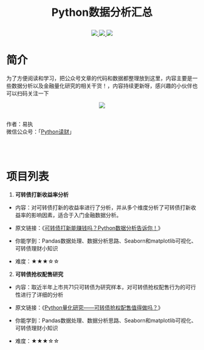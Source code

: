 # <p align="center">Python数据分析汇总</p>
<p align="center">
    <a href="">
        <img src="https://img.shields.io/badge/状态-持续更新中-brightgreen.svg">
        </a>
    <a href="">
        <img src="https://img.shields.io/badge/Python-3.6-blue.svg">
        </a>
    <a href="">
        <img src="https://img.shields.io/badge/%E5%BE%AE%E4%BF%A1%E5%85%AC%E4%BC%97%E5%8F%B7-Python%E8%AF%BB%E8%B4%A2-ff69b4">
        </a>
</p>

# 简介

为了方便阅读和学习，把公众号文章的代码和数据都整理放到这里，内容主要是一些数据分析以及金融量化研究的相关干货！，内容持续更新呀，感兴趣的小伙伴也可以扫码关注一下

<div align = center>
<img src="https://github.com/Harry3W/readata/blob/master/picture1.png"/>
</div>
<br>

作者：易执<br>
微信公众号：「[Python读财](http://mp.weixin.qq.com/s?__biz=MzU2NjQ2ODMxNg==&mid=2247483943&idx=1&sn=06186d031fc901a1a1883d0833488d1f&chksm=fcad4994cbdac08234b9f74a23faed70be80129a7c2f32c043b8ebf87c346824296176922135&scene=18#wechat_redirect)」

<br>
<br>

# 项目列表

1. **可转债打新收益率分析**

- 内容：对可转债打新的收益率进行了分析，并从多个维度分析了可转债打新收益率的影响因素，适合于入门金融数据分析。
- 原文链接：《[可转债打新能赚钱吗？Python数据分析告诉你！](https://mp.weixin.qq.com/s/9h65D5hJxw25dbdQti1vxA)》

- 你能学到：Pandas数据处理、数据分析思路、Seaborn和matplotlib可视化、可转债理财小知识
- 难度：★★★☆☆

2. **可转债抢权配售研究**

- 内容：取近半年上市共71只可转债为研究样本，对可转债抢权配售行为的可行性进行了详细的分析
- 原文链接：《[Python量化研究——可转债抢权配售值得做吗？](https://mp.weixin.qq.com/s/9h65D5hJxw25dbdQti1vxA)》

- 你能学到：Pandas数据处理、数据分析思路、Seaborn和matplotlib可视化、可转债理财小知识
- 难度：★★★☆☆


